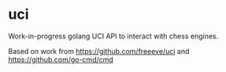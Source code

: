 # uci

Work-in-progress golang UCI API to interact with chess engines.

Based on work from https://github.com/freeeve/uci and
https://github.com/go-cmd/cmd
